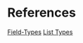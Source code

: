 # References

[Field-Types](https://msdn.microsoft.com/en-us/library/microsoft.sharepoint.client.fieldtype.aspx)
[List Types](https://msdn.microsoft.com/de-de/library/microsoft.sharepoint.splisttemplatetype.aspx)